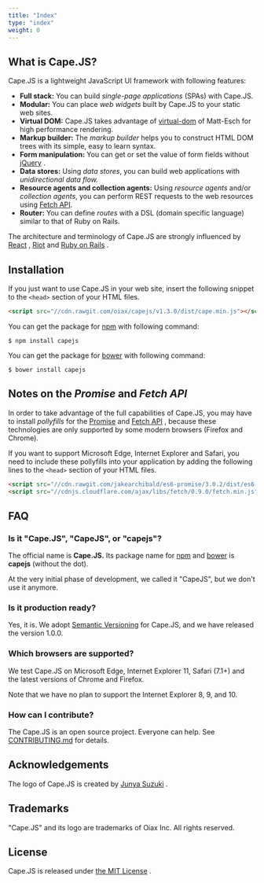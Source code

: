 ```yaml
---
title: "Index"
type: "index"
weight: 0
---
```


<a class="anchor" id="what-is"></a>
## What is Cape.JS?

Cape.JS is a lightweight JavaScript UI framework with following features:

* **Full stack:** You can build *single-page applications* (SPAs) with Cape.JS.
* **Modular:** You can place *web widgets* built by Cape.JS to your static web sites.
* **Virtual DOM:** Cape.JS takes advantage of
[virtual-dom](https://github.com/Matt-Esch/virtual-dom) <i class="fa fa-external-link"></i>
of Matt-Esch for high performance rendering.
* **Markup builder:** The *markup builder* helps you to construct HTML DOM trees
with its simple, easy to learn syntax.
* **Form manipulation:** You can get or set the value of form fields
without [jQuery](https://jquery.com/) <i class="fa fa-external-link"></i>.
* **Data stores:** Using *data stores*, you can build web applications
with *unidirectional data flow.*
* **Resource agents and collection agents:** Using *resource agents* and/or
*collection agents*, you can perform REST requests
to the web resources using [Fetch API](https://developer.mozilla.org/en/docs/Web/API/Fetch_API).
* **Router:** You can define *routes* with a DSL (domain specific language)
similar to that of Ruby on Rails.

The architecture and terminology of Cape.JS are strongly influenced by
[React](https://github.com/facebook/react) <i class="fa fa-external-link"></i>,
[Riot](https://github.com/muut/riotjs) <i class="fa fa-external-link"></i>
and [Ruby on Rails](https://github.com/rails/rails) <i class="fa fa-external-link"></i>.

<a class="anchor" id="installation"></a>
## Installation

If you just want to use Cape.JS in your web site, insert the following snippet
to the `<head>` section of your HTML files.

```html
<script src="//cdn.rawgit.com/oiax/capejs/v1.3.0/dist/cape.min.js"></script>
```

You can get the package for [npm](https://www.npmjs.com/) <i class="fa fa-external-link"></i> with following command:

```
$ npm install capejs
```

You can get the package for [bower](http://bower.io/) <i class="fa fa-external-link"></i> with following command:

```
$ bower install capejs
```

## Notes on the _Promise_ and _Fetch API_

In order to take advantage of the full capabilities of Cape.JS,
you may have to install _pollyfills_ for
the [Promise](https://developer.mozilla.org/en/docs/Web/JavaScript/Reference/Global_Objects/Promise)
<i class="fa fa-external-link"></i>
and [Fetch API](https://developer.mozilla.org/en/docs/Web/API/Fetch_API)
<i class="fa fa-external-link"></i>,
because these technologies are only supported by some modern browsers (Firefox and Chrome).

If you want to support Microsoft Edge, Internet Explorer and Safari,
you need to include these pollyfills into your application
by adding the following lines to the `<head>` section of your HTML files.

```html
<script src="//cdn.rawgit.com/jakearchibald/es6-promise/3.0.2/dist/es6-promise.min.js"></script>
<script src="//cdnjs.cloudflare.com/ajax/libs/fetch/0.9.0/fetch.min.js"></script>
```


<a class="anchor" id="faq"></a>
## FAQ

### Is it "Cape.JS", "CapeJS", or "capejs"?

The official name is **Cape.JS.**
Its package name for [npm](https://www.npmjs.com) <i class="fa fa-external-link"></i>
and [bower](http://bower.io) <i class="fa fa-external-link"></i> is **capejs** (without the dot).

At the very initial phase of development, we called it "CapeJS", but
we don't use it anymore.

### Is it production ready?

Yes, it is.
We adopt [Semantic Versioning](http://semver.org/) <i class="fa fa-external-link"></i> for Cape.JS,
and we have released the version 1.0.0.

### Which browsers are supported?

We test Cape.JS on Microsoft Edge, Internet Explorer 11, Safari (7.1+) and the latest versions of Chrome and Firefox.

Note that we have no plan to support the Internet Explorer 8, 9, and 10.


### How can I contribute?

The Cape.JS is an open source project. Everyone can help.
See [CONTRIBUTING.md](https://github.com/oiax/capejs/CONTRIBUTING.md)
<i class="fa fa-external-link"></i>for details.

<h2 id="acknowledgements">Acknowledgements</h2>

The logo of Cape.JS is created by
[Junya Suzuki](https://github.com/junya-suzuki) <i class="fa fa-external-link"></i>.

<h2 id="trademarks">Trademarks</h2>

"Cape.JS" and its logo are trademarks of Oiax Inc. All rights reserved.

<h2 id="license">License</h2>

Cape.JS is released under
[the MIT License](https://github.com/oiax/capejs/LICENSE) <i class="fa fa-external-link"></i>.
